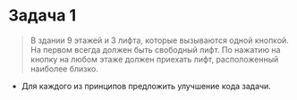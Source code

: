 # Задача 1
>В здании 9 этажей и 3 лифта, которые вызываются одной кнопкой. На первом всегда должен быть свободный 
>лифт. По нажатию на кнопку на любом этаже должен приехать лифт, расположенный наиболее близко.

* Для каждого из принципов предложить улучшение кода задачи.